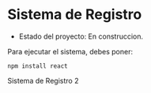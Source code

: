 <h1> Sistema de Registro </h1>

- Estado del proyecto: En construccion.

Para ejecutar el sistema, debes poner:

```npm install react```

Sistema de Registro 2 
